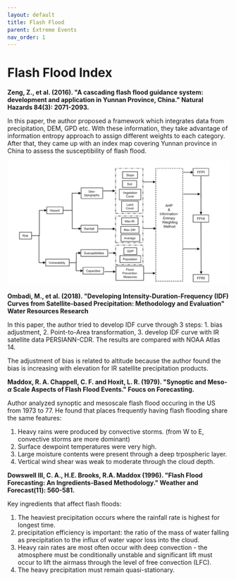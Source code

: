 ```yaml
---
layout: default
title: Flash Flood
parent: Extreme Events
nav_order: 1
---
```


# Flash Flood Index

__Zeng, Z., et al. (2016). "A cascading flash flood guidance system: development and application in Yunnan Province, China." Natural Hazards 84(3): 2071-2093.__

In this paper, the author proposed a framework which integrates data from precipitation, DEM, GPD etc. With these information, they take advantage of information entropy approach to assign different weights to each category. After that, they came up with an index map covering Yunnan province in China to assess the susceptibility of flash flood.

<img src="../../src/flashflood_Framework.png"> 

__Ombadi, M., et al. (2018). "Developing Intensity-Duration-Frequency (IDF) Curves from Satellite-based Precipitation: Methodology and Evaluation" Water Resources Research__

In this paper, the author tried to develop IDF curve through 3 steps: 1. bias adjustment, 2. Point-to-Area transformation, 3. develop IDF curve with IR satellite data PERSIANN-CDR. The results are compared with NOAA Atlas 14.

The adjustment of bias is related to altitude because the author found the bias is increasing with elevation for IR satellite precipitation products.

__Maddox, R. A. Chappell, C. F. and Hoxit, L. R. (1979). "Synoptic and Meso-$\alpha$ Scale Aspects of Flash Flood Events." Foucs on Forecasting.__

Author analyzed synoptic and mesoscale flash flood occuring in the US from 1973 to 77. He found that places frequently having flash flooding share the same features:
  1. Heavy rains were produced by convective storms. (from W to E, convective storms are more dominant)
  2. Surface dewpoint temperatures were very high.
  3. Large moisture contents were present through a deep trpospheric layer.
  4. Vertical wind shear was weak to moderate through the cloud depth.

__Dowswell III, C. A., H.E. Brooks, R.A. Maddox (1996). "Flash Flood Forecasting: An Ingredients-Based Methodology." Weather and Forecast(11): 560-581.__

Key ingredients that affect flash floods:
  1. The heaviest precipitation occurs where the rainfall rate is highest for longest time.
  2. precipitation efficiency is important: the ratio of the mass of water falling as precipitation to the influx of water vapor loss into the cloud.
  3. Heavy rain rates are most often occur with deep convection - the atmosphere must be conditionally unstable and significant lift must occur to lift the airmass through the level of free convection (LFC).
  4. The heavy precipitation must remain quasi-stationary.
